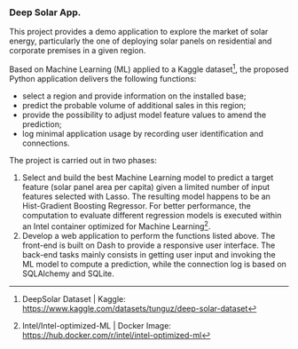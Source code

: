 ### Deep Solar App.

This project provides a demo application to explore the market of solar energy, particularly the one of deploying solar panels on residential and corporate premises in a given region.

Based on Machine Learning (ML) applied to a Kaggle dataset[^first], the proposed Python application delivers the following functions:
+ select a region and provide information on the installed base;
+ predict the probable volume of additional sales in this region;
+ provide the possibility to adjust model feature values to amend the prediction; 
+ log minimal application usage by recording user identification and connections.

The project is carried out in two phases:
1) Select and build the best Machine Learning model to predict a target feature (solar panel area per capita) given a limited number of input features selected with Lasso. The resulting model happens to be an Hist-Gradient Boosting Regressor. For better performance, the computation to evaluate different regression models is executed within an Intel container optimized for Machine Learning[^second]. 
2) Develop a web application to perform the functions listed above. The front-end is built on Dash to provide a responsive user interface. The back-end tasks mainly consists in getting user input and invoking the ML model to compute a prediction, while the connection log is based on SQLAlchemy and SQLite.

[^first]: DeepSolar Dataset | Kaggle: https://www.kaggle.com/datasets/tunguz/deep-solar-dataset
[^second]: Intel/Intel-optimized-ML | Docker Image: https://hub.docker.com/r/intel/intel-optimized-ml